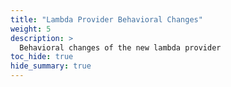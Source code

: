 ```yaml
---
title: "Lambda Provider Behavioral Changes"
weight: 5
description: >
  Behavioral changes of the new lambda provider
toc_hide: true
hide_summary: true
---
```


<script>
  anchor = window.location.href.split('#')[1]
  window.location.replace("/user-guide/aws/lambda/" + (anchor ? '#' + anchor : ''))
</script>